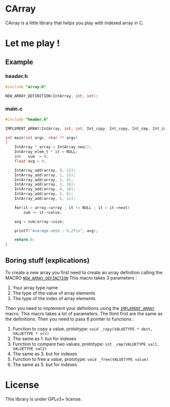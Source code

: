 CArray
======

CArray is a little library that helps you play with indexed array in C.

Let me play !
=============

Example
-------

### header.h

```C
#include "array.h"

NEW_ARRAY_DEFINITION(IntArray, int, int);
```

### main.c

```C
#include "header.h"

IMPLEMENT_ARRAY(IntArray, int, int, Int_copy, Int_copy, Int_cmp, Int_cmp, Int_free, Int_free);

int main(int argc, char ** argv)
{
	IntArray * array = IntArray_new();
	IntArray_elem_t * it = NULL;
	int   sum  = 0;
	float avg = 0;

	IntArray_add(array, 0, 12);
	IntArray_add(array, 1, 15);
	IntArray_add(array, 2, 8);
	IntArray_add(array, 3, 16);
	IntArray_add(array, 4, 18);
	IntArray_add(array, 5, 6);
	IntArray_add(array, 6, 11);

	for(it = array->array ; it != NULL ; it = it->next)
		sum += it->value;

	avg = sum/array->size;

	printf("Average note : %.2f\n", avg);

	return 0;
}
```

Boring stuff (explications)
---------------------------
To create a new array you first need to create an array definition calling the MACRO [`NEW_ARRAY_DEFINITION`](https://github.com/AMDG2/CArray/blob/master/array.h#L205)
This macro takes 3 parameters :

1. Your array type name
2. The type of the value of array elements
3. The type of the index of array elements

Then you need to implement your definitions using the [`IMPLEMENT_ARRAY`](https://github.com/AMDG2/CArray/blob/master/array.h#L214) macro.
This macro takes a lot of parameters. The third first are the same as the definitions. Then you need to pass 6 pointer to functions :

1. Function to copy a value, prototype: `void _copy(VALUETYPE * dest, VALUETYPE * src)`
2. The same as 1. but for indexes
3. Function to compare two values, prototype: `int _cmp(VALUETYPE val1, VALUETYPE val2)`
4. The same as 3. but for indexes
5. Function to free a value, prototype: `void _free(VALUETYPE value)`
6. The same as 5. but for indexes

License
=======
This library is under GPLv3+ license.
